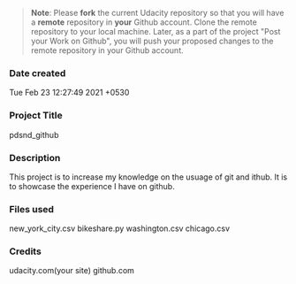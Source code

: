 >**Note**: Please **fork** the current Udacity repository so that you will have a **remote** repository in **your** Github account. Clone the remote repository to your local machine. Later, as a part of the project "Post your Work on Github", you will push your proposed changes to the remote repository in your Github account.

### Date created
Tue Feb 23 12:27:49 2021 +0530

### Project Title
pdsnd_github

### Description
This project is to increase my knowledge on the usuage of git and ithub. It is to showcase the experience I have on github.

### Files used
new_york_city.csv
bikeshare.py
washington.csv
chicago.csv

### Credits
udacity.com(your site)
github.com





